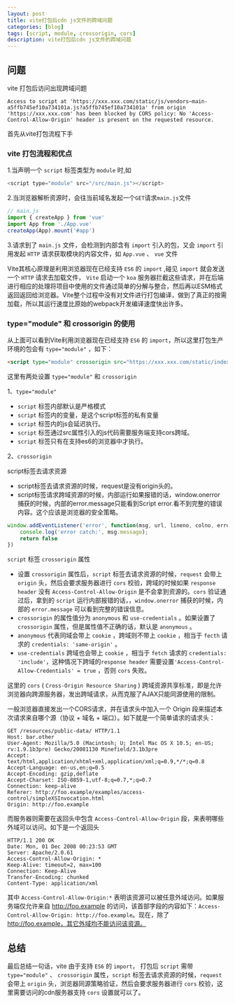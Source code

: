 ```yaml
---
layout: post
title: vite打包后cdn js文件的跨域问题
categories: [blog]
tags: [script, module, crossorigin, cors]
description: vite打包后cdn js文件的跨域问题
---
```


## 问题

vite 打包后访问出现跨域问题

```
Access to script at 'https://xxx.xxx.com/static/js/vendors~main-a5ffb745ef10a734101a.js?a5ffb745ef10a734101a' from origin 'https://xxx.xxx.com' has been blocked by CORS policy: No 'Access-Control-Allow-Origin' header is present on the requested resource.
```

首先从vite打包流程下手

### vite 打包流程和优点

1.当声明一个 `script` 标签类型为 `module` 时,如

```js
<script type="module" src="/src/main.js"></script>
```

2.当浏览器解析资源时，会往当前域名发起一个`GET`请求`main.js`文件

```js
// main.js
import { createApp } from 'vue'
import App from './App.vue'
createApp(App).mount('#app')
```

3.请求到了 `main.js` 文件，会检测到内部含有 `import` 引入的包，又会 `import` 引用发起 `HTTP` 请求获取模块的内容文件，如 `App.vue` 、 `vue` 文件

Vite其核心原理是利用浏览器现在已经支持 `ES6` 的 `import` ,碰见 `import` 就会发送一个 `HTTP` 请求去加载文件， `Vite` 启动一个 `koa`  服务器拦截这些请求，并在后端进行相应的处理将项目中使用的文件通过简单的分解与整合，然后再以ESM格式返回返回给浏览器。Vite整个过程中没有对文件进行打包编译，做到了真正的按需加载，所以其运行速度比原始的webpack开发编译速度快出许多。

### type="module" 和 crossorigin 的使用

从上面可以看到Vite利用浏览器现在已经支持 `ES6` 的 `import`，所以这里打包生产环境的包会有 `type="module"` ，如下：

```html
<script type="module" crossorigin src="https://xxx.xxx.com/static/index.0fd2785d.js"></script>
```

这里有两处设置 `type="module"` 和 `crossorigin`

1、`type="module"`

+ `script` 标签内部默认是严格模式
+ `script` 标签内的变量，是这个script标签的私有变量
+ `script` 标签内的js会延迟执行。
+ `script` 标签通过src属性引入的js代码需要服务端支持cors跨域。
+ `script` 标签只有在支持es6的浏览器中才执行。

2、`crossorigin`

script标签去请求资源   

+ script标签去请求资源的时候，request是没有origin头的。
+ script标签请求跨域资源的时候，内部运行如果报错的话，window.onerror 捕获的时候，内部的error.message只能看到Script error.看不到完整的错误内容。这个应该是浏览器的安全策略。

```js
window.addEventListener('error', function(msg, url, lineno, colno, error) {
    console.log('error catch:', msg.message);
    return false
})
```

`script` 标签 `crossorigin` 属性

+ 设置 `crossorigin` 属性后，`script` 标签去请求资源的时候，`request` 会带上 `origin` 头，然后会要求服务器进行 `cors` 校验，跨域的时候如果 `response header` 没有 `Access-Control-Allow-Origin` 是不会拿到资源的。`cors` 验证通过后，拿到的 `script` 运行内部报错的话，，`window.onerror` 捕获的时候，内部的 `error.message` 可以看到完整的错误信息。
+ `crossorigin` 的属性值分为 `anonymous` 和 `use-credentials` 。如果设置了 `crossorigin` 属性，但是属性值不正确的话，默认是 `anonymous` 。
+ `anonymous` 代表同域会带上 `cookie` ，跨域则不带上 `cookie` ，相当于  `fecth` 请求的 `credentials: 'same-origin'` 。
+ `use-credentials` 跨域也会带上 `cookie` ，相当于 `fetch` 请求的 `credentials: 'include'`，这种情况下跨域的`response header` 需要设置`'Access-Control-Allow-Credentials' = true` ，否则 `cors` 失败。

这里的 `cors` ( `Cross-Origin Resource Sharing` ) 跨域资源共享标准，即是允许浏览器向跨源服务器，发出跨域请求，从而克服了AJAX只能同源使用的限制。

一般浏览器直接发出一个CORS请求，并在请求头中加入一个 Origin 段来描述本次请求来自哪个源（协议 + 域名 + 端口）。如下就是一个简单请求的请求头：

```
GET /resources/public-data/ HTTP/1.1
Host: bar.other
User-Agent: Mozilla/5.0 (Macintosh; U; Intel Mac OS X 10.5; en-US; rv:1.9.1b3pre) Gecko/20081130 Minefield/3.1b3pre
Accept: text/html,application/xhtml+xml,application/xml;q=0.9,*/*;q=0.8
Accept-Language: en-us,en;q=0.5
Accept-Encoding: gzip,deflate
Accept-Charset: ISO-8859-1,utf-8;q=0.7,*;q=0.7
Connection: keep-alive
Referer: http://foo.example/examples/access-control/simpleXSInvocation.html
Origin: http://foo.example
```

而服务器则需要在返回头中包含 `Access-Control-Allow-Origin` 段，来表明哪些外域可以访问。如下是一个返回头

```
HTTP/1.1 200 OK
Date: Mon, 01 Dec 2008 00:23:53 GMT
Server: Apache/2.0.61
Access-Control-Allow-Origin: *
Keep-Alive: timeout=2, max=100
Connection: Keep-Alive
Transfer-Encoding: chunked
Content-Type: application/xml
```

其中 `Access-Control-Allow-Origin:*` 表明该资源可以被任意外域访问。如果服务端仅允许来自 http://foo.example 的访问，该首部字段的内容如下：`Access-Control-Allow-Origin: http://foo.example`。现在，除了 http://foo.example，其它外域均不能访问该资源。

## 总结

最后总结一句话，vite 由于支持 `ES6` 的 `import`， 打包后 `script` 需带 `type="module"` 、 `crossorigin` 属性，`script` 标签去请求资源的时候，`request` 会带上 `origin` 头，浏览器同源策略验证，然后会要求服务器进行 `cors` 校验，这里需要访问的cdn服务器支持 `cors` 设置就可以了。

